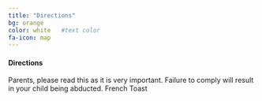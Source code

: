 ```yaml
---
title: "Directions"
bg: orange 
color: white   #text color
fa-icon: map
---
```


#### Directions
Parents, please read this as it is very important.
Failure to comply will result in your child being abducted.
French Toast
